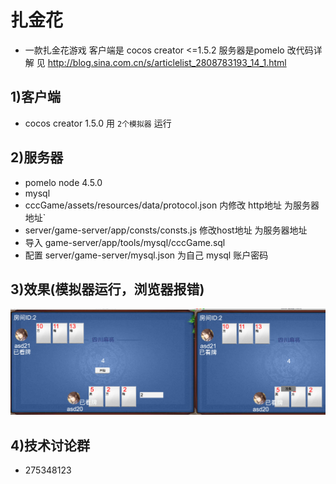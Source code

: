 # 扎金花
*   一款扎金花游戏  客户端是 cocos creator <=1.5.2  服务器是pomelo
    改代码详解 见 http://blog.sina.com.cn/s/articlelist_2808783193_14_1.html

## 1)客户端
*  cocos creator 1.5.0 用 `2个模拟器` 运行

## 2)服务器
* pomelo node 4.5.0
* mysql
* cccGame/assets/resources/data/protocol.json  内修改 http地址 为服务器地址`
* server/game-server/app/consts/consts.js  修改host地址 为服务器地址
* 导入 game-server/app/tools/mysql/cccGame.sql
* 配置  server/game-server/mysql.json 为自己 mysql 账户密码

## 3)效果(模拟器运行，浏览器报错)

![](shotscreens/1.png)

## 4)技术讨论群
* 275348123


